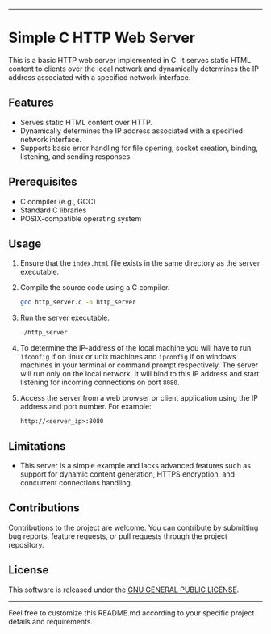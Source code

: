 

---

# Simple C HTTP Web Server

This is a basic HTTP web server implemented in C. It serves static HTML content to clients over the local network and dynamically determines the IP address associated with a specified network interface.

## Features

- Serves static HTML content over HTTP.
- Dynamically determines the IP address associated with a specified network interface.
- Supports basic error handling for file opening, socket creation, binding, listening, and sending responses.

## Prerequisites

- C compiler (e.g., GCC)
- Standard C libraries
- POSIX-compatible operating system

## Usage

1. Ensure that the `index.html` file exists in the same directory as the server executable.

2. Compile the source code using a C compiler.

    ```bash
    gcc http_server.c -o http_server
    ```

3. Run the server executable.

    ```bash
    ./http_server
    ```

4. To determine the IP-address of the local machine you will have to run `ifconfig` if on linux or unix machines and `ipconfig` if on windows machines in your terminal or command prompt respectively.  The server will run only on the local network. It will bind to this IP address and start listening for incoming connections on port `8080`.

5. Access the server from a web browser or client application using the IP address and port number. For example:

    ```
    http://<server_ip>:8080
    ```

## Limitations

- This server is a simple example and lacks advanced features such as support for dynamic content generation, HTTPS encryption, and concurrent connections handling.

## Contributions

Contributions to the project are welcome. You can contribute by submitting bug reports, feature requests, or pull requests through the project repository.

## License

This software is released under the [  GNU GENERAL PUBLIC LICENSE](LICENSE).

---

Feel free to customize this README.md according to your specific project details and requirements.

